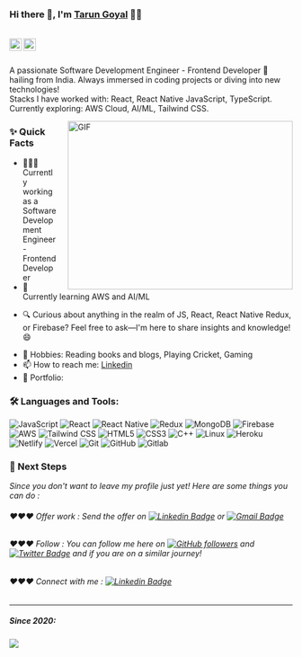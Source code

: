 ### Hi there 👋, I'm [Tarun Goyal](https://github.com/tarun-8273) 👨‍💻

<br/>

<a href="https://www.linkedin.com/in/tarun-goyal-137899194/" style="color: blue;">
  <img align="left" alt="Tarun's Linkedin" width="22px" src="https://cdn.jsdelivr.net/npm/simple-icons@3/icons/linkedin.svg" />
</a>


<a href="mailto:goyalt400@gmail.com" style="color: red;">
  <img align="left" alt="Tarun's Email" width="22px" src="https://cdn.jsdelivr.net/npm/simple-icons@3/icons/gmail.svg" />
</a>


<br />

<br/>

<p>
A passionate Software Development Engineer - Frontend Developer 🚀 hailing from India. 
Always immersed in coding projects or diving into new technologies!
<br/>
Stacks I have worked with: React, React Native JavaScript, TypeScript.
<br/>  
Currently exploring: AWS Cloud, AI/ML, Tailwind CSS.
<br/>
</p>

  <img align="right" alt="GIF" src="https://i.imgur.com/ZRJAQRB.gif" width="400" height="300" style="margin-left: 20px;"/>

  
### ✨ Quick Facts

- 👨🏽‍💻 Currently working as a Software Development Engineer - Frontend Developer
- 🌱 Currently learning AWS and AI/ML
<!--- 🤔 I’m looking for help for my future as a Data Scientist-->
- 🔍 Curious about anything in the realm of JS, React, React Native Redux, or Firebase? Feel free to ask—I'm here to share insights and knowledge! 😄
<!--- 🌙 Fun-Fact: My coding sessions often extend until the wee hours of the morning! 🌃 -->
- 🎿 Hobbies: Reading books and blogs, Playing Cricket, Gaming
- 📫 How to reach me: [Linkedin](https://www.linkedin.com/in/tarun-goyal-137899194/)
- 📝 Portfolio: 

### 🛠️ Languages and Tools:

![JavaScript](https://img.shields.io/badge/-JavaScript-black?style=flat-square&logo=javascript)
![React](https://img.shields.io/badge/-React-black?style=flat-square&logo=react)
![React Native](https://img.shields.io/badge/-React_Native-black?style=flat-square&logo=react)
![Redux](https://img.shields.io/badge/-Redux-black?style=flat-square&logo=Redux)
![MongoDB](https://img.shields.io/badge/-MongoDB-black?style=flat-square&logo=mongodb)
![Firebase](https://img.shields.io/badge/-Firebase-black?style=flat-square&logo=Firebase)
![AWS](https://img.shields.io/badge/-AWS-black?style=flat-square&logo=Amazon-AWS)
![Tailwind CSS](https://img.shields.io/badge/-Tailwind_CSS-black?style=flat-square&logo=tailwind-css)
![HTML5](https://img.shields.io/badge/-HTML5-black?style=flat-square&logo=html5&logoColor=white)
![CSS3](https://img.shields.io/badge/-CSS3-black?style=flat-square&logo=css3)
![C++](https://img.shields.io/badge/-C++-black?style=flat-square&logo=c)
![Linux](https://img.shields.io/badge/-Linux-black?style=flat-square&logo=linux)
![Heroku](https://img.shields.io/badge/-Heroku-black?style=flat-square&logo=heroku)
![Netlify](https://img.shields.io/badge/-Netlify-black?style=flat-square&logo=netlify)
![Vercel](https://img.shields.io/badge/-Vercel-black?style=flat-square&logo=vercel)
![Git](https://img.shields.io/badge/-Git-black?style=flat-square&logo=git)
![GitHub](https://img.shields.io/badge/-GitHub-black?style=flat-square&logo=github)
![Gitlab](https://img.shields.io/badge/-Gitlab-black?style=flat-square&logo=gitlab)


### 👣 Next Steps

_Since you don't want to leave my profile just yet! Here are some things you can do :_

###### ❤️❤️❤️ Offer work : Send the offer on [![Linkedin Badge](https://img.shields.io/badge/-Tarun_Goyal-blue?style=flat-square&logo=Linkedin&logoColor=white&linkhttps://www.linkedin.com/in/tarun-goyal-137899194/)](https://www.linkedin.com/in/tarun-goyal-137899194/) or [![Gmail Badge](https://img.shields.io/badge/-goyalt400@gmail.com-c14438?style=flat-square&logo=Gmail&logoColor=white&link=mailto:goyalt400@gmail.com)](mailto:goyalt400@gmail.com)

###### ❤️❤️❤️ Follow : You can follow me here on [![GitHub followers](https://img.shields.io/github/followers/tarun-8273?label=Follow&style=social)](https://github.com/tarun-8273?tab=follow) and [![Twitter Badge](https://img.shields.io/badge/-@Tarun_Goyal-1ca0f1?style=flat-square&labelColor=1ca0f1&logo=twitter&logoColor=white&link=https://twitter.com/Tarun_Goyal0101)](https://twitter.com/Tarun_Goyal0101) and if you are on a similar journey!

###### ❤️❤️❤️ Connect with me : [![Linkedin Badge](https://img.shields.io/badge/-Tarun_Goyal-blue?style=flat-square&logo=Linkedin&logoColor=white&link=https://www.linkedin.com/in/tarun-goyal-137899194/)](https://www.linkedin.com/in/tarun-goyal-137899194/)



----------------------------------------------------------

##### Since 2020:
<img src="https://komarev.com/ghpvc/?username=tarun-8273&color=blueviolet&style=flat">
